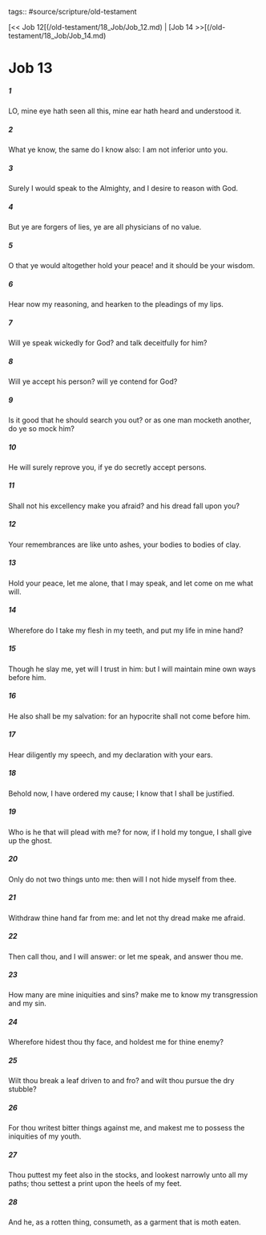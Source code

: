 tags:: #source/scripture/old-testament

[<< Job 12[(/old-testament/18_Job/Job_12.md) | [Job 14 >>[(/old-testament/18_Job/Job_14.md)

# Job 13

##### 1

LO, mine eye hath seen all this, mine ear hath heard and understood it.

##### 2

What ye know, the same do I know also: I am not inferior unto you.

##### 3

Surely I would speak to the Almighty, and I desire to reason with God.

##### 4

But ye are forgers of lies, ye are all physicians of no value.

##### 5

O that ye would altogether hold your peace! and it should be your wisdom.

##### 6

Hear now my reasoning, and hearken to the pleadings of my lips.

##### 7

Will ye speak wickedly for God? and talk deceitfully for him?

##### 8

Will ye accept his person? will ye contend for God?

##### 9

Is it good that he should search you out? or as one man mocketh another, do ye so mock him?

##### 10

He will surely reprove you, if ye do secretly accept persons.

##### 11

Shall not his excellency make you afraid? and his dread fall upon you?

##### 12

Your remembrances are like unto ashes, your bodies to bodies of clay.

##### 13

Hold your peace, let me alone, that I may speak, and let come on me what will.

##### 14

Wherefore do I take my flesh in my teeth, and put my life in mine hand?

##### 15

Though he slay me, yet will I trust in him: but I will maintain mine own ways before him.

##### 16

He also shall be my salvation: for an hypocrite shall not come before him.

##### 17

Hear diligently my speech, and my declaration with your ears.

##### 18

Behold now, I have ordered my cause; I know that I shall be justified.

##### 19

Who is he that will plead with me? for now, if I hold my tongue, I shall give up the ghost.

##### 20

Only do not two things unto me: then will I not hide myself from thee.

##### 21

Withdraw thine hand far from me: and let not thy dread make me afraid.

##### 22

Then call thou, and I will answer: or let me speak, and answer thou me.

##### 23

How many are mine iniquities and sins? make me to know my transgression and my sin.

##### 24

Wherefore hidest thou thy face, and holdest me for thine enemy?

##### 25

Wilt thou break a leaf driven to and fro? and wilt thou pursue the dry stubble?

##### 26

For thou writest bitter things against me, and makest me to possess the iniquities of my youth.

##### 27

Thou puttest my feet also in the stocks, and lookest narrowly unto all my paths; thou settest a print upon the heels of my feet.

##### 28

And he, as a rotten thing, consumeth, as a garment that is moth eaten.
